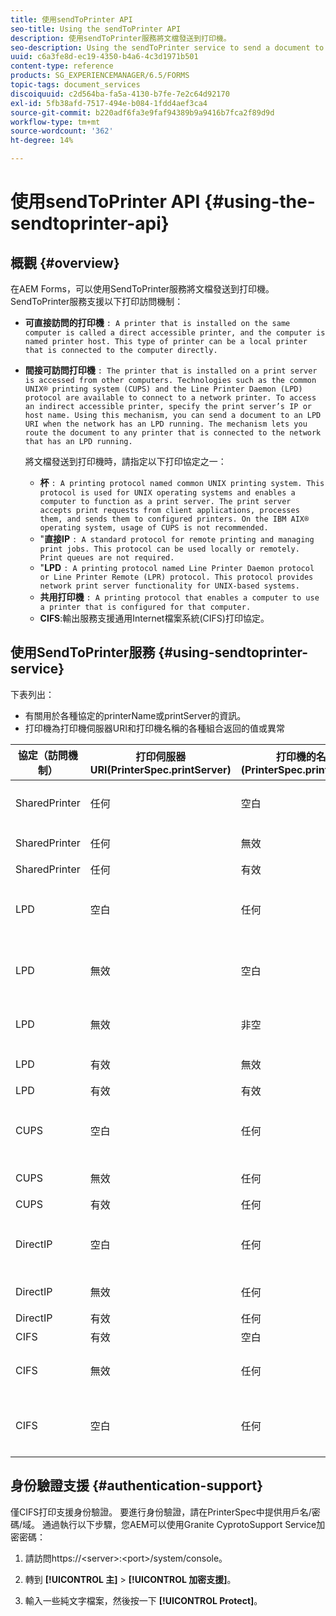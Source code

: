 ```yaml
---
title: 使用sendToPrinter API
seo-title: Using the sendToPrinter API
description: 使用sendToPrinter服務將文檔發送到打印機。
seo-description: Using the sendToPrinter service to send a document to printer.
uuid: c6a3fe8d-ec19-4350-b4a6-4c3d1971b501
content-type: reference
products: SG_EXPERIENCEMANAGER/6.5/FORMS
topic-tags: document_services
discoiquuid: c2d564ba-fa5a-4130-b7fe-7e2c64d92170
exl-id: 5fb38afd-7517-494e-b084-1fdd4aef3ca4
source-git-commit: b220adf6fa3e9faf94389b9a9416b7fca2f89d9d
workflow-type: tm+mt
source-wordcount: '362'
ht-degree: 14%

---
```


# 使用sendToPrinter API {#using-the-sendtoprinter-api}

## 概觀 {#overview}

在AEM Forms，可以使用SendToPrinter服務將文檔發送到打印機。 SendToPrinter服務支援以下打印訪問機制：

* **可直接訪問的打印機** `: A printer that is installed on the same computer is called a direct accessible printer, and the computer is named printer host. This type of printer can be a local printer that is connected to the computer directly.`

* **間接可訪問打印機** `: The printer that is installed on a print server is accessed from other computers. Technologies such as the common UNIX® printing system (CUPS) and the Line Printer Daemon (LPD) protocol are available to connect to a network printer. To access an indirect accessible printer, specify the print server’s IP or host name. Using this mechanism, you can send a document to an LPD URI when the network has an LPD running. The mechanism lets you route the document to any printer that is connected to the network that has an LPD running.`

   將文檔發送到打印機時，請指定以下打印協定之一：

   * **杯** `: A printing protocol named common UNIX printing system. This protocol is used for UNIX operating systems and enables a computer to function as a print server. The print server accepts print requests from client applications, processes them, and sends them to configured printers. On the IBM AIX® operating system, usage of CUPS is not recommended.`
   * &quot;**直接IP** `: A standard protocol for remote printing and managing print jobs. This protocol can be used locally or remotely. Print queues are not required.`
   * &quot;**LPD** `: A printing protocol named Line Printer Daemon protocol or Line Printer Remote (LPR) protocol. This protocol provides network print server functionality for UNIX-based systems.`
   * **共用打印機** `: A printing protocol that enables a computer to use a printer that is configured for that computer.`
   * **CIFS**:輸出服務支援通用Internet檔案系統(CIFS)打印協定。

## 使用SendToPrinter服務 {#using-sendtoprinter-service}

下表列出：

* 有關用於各種協定的printerName或printServer的資訊。
* 打印機為打印機伺服器URI和打印機名稱的各種組合返回的值或異常

| 協定（訪問機制） | 打印伺服器URI(PrinterSpec.printServer) | 打印機的名稱(PrinterSpec.printerName) | 結果 |
|--- |--- |--- |--- |
| SharedPrinter | 任何 | 空白 | 異常：必需參數sPrinterName不能為空。 |
| SharedPrinter | 任何 | 無效 | 出現異常，表示找不到打印機。 |
| SharedPrinter | 任何 | 有效 | 打印作業成功。 |
| LPD | 空白 | 任何 | 表示所需參數sPrintServerUri不能為空的異常。 |
| LPD | 無效 | 空白 | 表示所需參數sPrinterName不能為空的異常。 |
| LPD | 無效 | 非空 | 未找到sPrintServerUri的異常。 |
| LPD | 有效 | 無效 | 表示找不到打印機的異常。 |
| LPD | 有效 | 有效 | 打印作業成功。 |
| CUPS | 空白 | 任何 | 表示所需參數sPrintServerUri不能為空的異常。 |
| CUPS | 無效 | 任何 | 表示找不到打印機的異常。 |
| CUPS | 有效 | 任何 | 打印作業成功。 |
| DirectIP | 空白 | 任何 | 表示所需參數sPrintServerUri不能為空的異常。 |
| DirectIP | 無效 | 任何 | 表示找不到打印機的異常。 |
| DirectIP | 有效 | 任何 | 打印作業成功。 |
| CIFS | 有效 | 空白 | 打印作業成功。 |
| CIFS | 無效 | 任何 | 使用CIFS打印時出現未知錯誤。 |
| CIFS | 空白 | 任何 | 表示所需參數sPrintServerUri不能為空的異常。 |

## 身份驗證支援 {#authentication-support}

僅CIFS打印支援身份驗證。 要進行身份驗證，請在PrinterSpec中提供用戶名/密碼/域。 通過執行以下步驟，您AEM可以使用Granite CyprotoSupport Service加密密碼：

1. 請訪問https://&lt;server>:&lt;port>/system/console。

1. 轉到 **[!UICONTROL 主]** > **[!UICONTROL 加密支援]**。

1. 輸入一些純文字檔案，然後按一下 **[!UICONTROL Protect]**。
